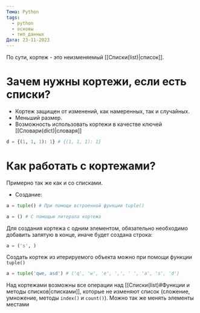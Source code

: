 ```yaml
---
Тема: Python
tags:
  - python
  - основы
  - тип_данных
Дата: 23-11-2023
---
```

По сути, кортеж - это неизменяемый [[Списки(list)|список]].
# Зачем нужны кортежи, если есть списки?
- Кортеж защищен от изменений, как намеренных, так и случайных.
- Меньший размер.
- Возможность использовать кортежи в качестве ключей [[Словари(dict)|словаря]]
```py
d = {(1, 1, 1): 1} # {(1, 1, 1): 1}
```
# Как работать с кортежами?
Примерно так же как и со списками.
- Создание:
```py
a = tuple() # При помощи встроенной функции tuple()

a = () # С помощью литерала кортежа
```

Для создания кортежа с одним элементом, обязательно необходимо добавить запятую в конце, иначе будет создана строка:
```py
a = ('s', )
```

Создать кортеж из итерируемого объекта можно при помощи функции `tuple()`
```py
a = tuple('qwe, asd') # ('q', 'w', 'e', ',', ' ', 'a', 's', 'd')
```

Над кортежами возможны все операции над [[Списки(list)#Функции и методы списков|списками]], которые не изменяют список (сложение, умножение, методы `index()` и `count()`). Можно так же менять элементы местами
